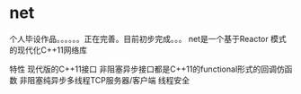 # net
个人毕设作品。。。。。。正在完善。目前初步完成。。。
net是一个基于Reactor 模式的现代化C++11网络库

特性
现代版的C++11接口
非阻塞异步接口都是C++11的functional形式的回调仿函数
非阻塞纯异步多线程TCP服务器/客户端
线程安全

